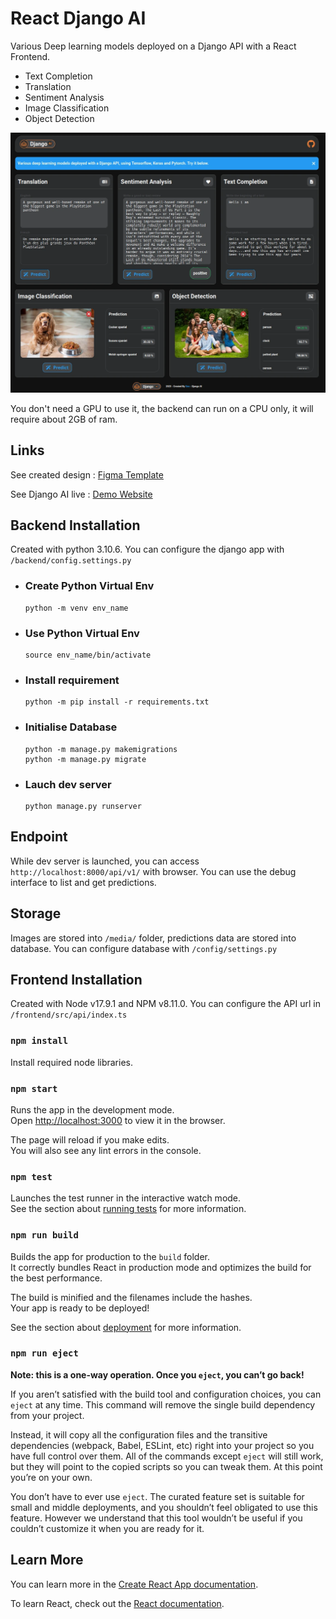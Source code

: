 React Django AI
================

Various Deep learning models deployed on a Django API with a React Frontend.

- Text Completion
- Translation
- Sentiment Analysis
- Image Classification
- Object Detection

![](presentation_djangoai.webp)

You don't need a GPU to use it, the backend can run on a CPU only, it will require about 2GB of ram.

Links
-----

See created design : [Figma Template](https://www.figma.com/file/K1vigi10V0GWykfVX2mgVA/DjangoAI?node-id=0%3A1&t=qQOOw75kN5njkQeu-1)

See Django AI live : [Demo Website]()

Backend Installation
----------------

Created with python 3.10.6. You can configure the django app with `/backend/config.settings.py`

- ### Create Python Virtual Env
    ```
    python -m venv env_name
    ```

- ### Use Python Virtual Env
    ```
    source env_name/bin/activate
    ```

- ### Install requirement
    ```
    python -m pip install -r requirements.txt
    ```

- ### Initialise Database
    ```
    python -m manage.py makemigrations
    python -m manage.py migrate
    ```

- ### Lauch dev server
    ```
    python manage.py runserver
    ```


Endpoint
--------

While dev server is launched, you can access `http://localhost:8000/api/v1/` with browser. You can use the debug interface to list and get predictions.


Storage
------

Images are stored into `/media/` folder, predictions data are stored into database. 
You can configure database with `/config/settings.py`


Frontend Installation
------------------

Created with Node v17.9.1 and NPM v8.11.0. You can configure the API url in `/frontend/src/api/index.ts`

### `npm install`

Install required node libraries.

### `npm start`

Runs the app in the development mode.\
Open [http://localhost:3000](http://localhost:3000) to view it in the browser.

The page will reload if you make edits.\
You will also see any lint errors in the console.

### `npm test`

Launches the test runner in the interactive watch mode.\
See the section about [running tests](https://facebook.github.io/create-react-app/docs/running-tests) for more information.

### `npm run build`

Builds the app for production to the `build` folder.\
It correctly bundles React in production mode and optimizes the build for the best performance.

The build is minified and the filenames include the hashes.\
Your app is ready to be deployed!

See the section about [deployment](https://facebook.github.io/create-react-app/docs/deployment) for more information.

### `npm run eject`

**Note: this is a one-way operation. Once you `eject`, you can’t go back!**

If you aren’t satisfied with the build tool and configuration choices, you can `eject` at any time. This command will remove the single build dependency from your project.

Instead, it will copy all the configuration files and the transitive dependencies (webpack, Babel, ESLint, etc) right into your project so you have full control over them. All of the commands except `eject` will still work, but they will point to the copied scripts so you can tweak them. At this point you’re on your own.

You don’t have to ever use `eject`. The curated feature set is suitable for small and middle deployments, and you shouldn’t feel obligated to use this feature. However we understand that this tool wouldn’t be useful if you couldn’t customize it when you are ready for it.

## Learn More

You can learn more in the [Create React App documentation](https://facebook.github.io/create-react-app/docs/getting-started).

To learn React, check out the [React documentation](https://reactjs.org/).
